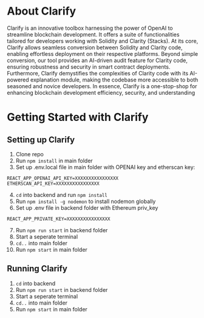 # About Clarify
Clarify is an innovative toolbox harnessing the power of OpenAI to streamline blockchain development. It offers a suite of functionalities tailored for developers working with Solidity and Clarity (Stacks). At its core, Clarify allows seamless conversion between Solidity and Clarity code, enabling effortless deployment on their respective platforms. Beyond simple conversion, our tool provides an AI-driven audit feature for Clarity code, ensuring robustness and security in smart contract deployments. Furthermore, Clarify demystifies the complexities of Clarity code with its AI-powered explanation module, making the codebase more accessible to both seasoned and novice developers. In essence, Clarify is a one-stop-shop for enhancing blockchain development efficiency, security, and understanding




# Getting Started with Clarify
## Setting up Clarify
1. Clone repo
2. Run `npm install` in main folder
3. Set up .env.local file in main folder with OPENAI key and etherscan key:
```
REACT_APP_OPENAI_API_KEY=XXXXXXXXXXXXXXXX
ETHERSCAN_API_KEY=XXXXXXXXXXXXXXXX
```
4. `cd` into backend and run `npm install`
5. Run `npm install -g nodemon` to install nodemon globally
6. Set up .env file in backend folder with Ethereum priv_key
```
REACT_APP_PRIVATE_KEY=XXXXXXXXXXXXXXXX
```
7. Run `npm run start` in backend folder
8. Start a seperate terminal
9. `cd..` into main folder
10. Run `npm start` in main folder

## Running Clarify
1. `cd` into backend 
2. Run `npm run start` in backend folder
8. Start a seperate terminal
9. `cd..` into main folder
4. Run `npm start` in main folder

